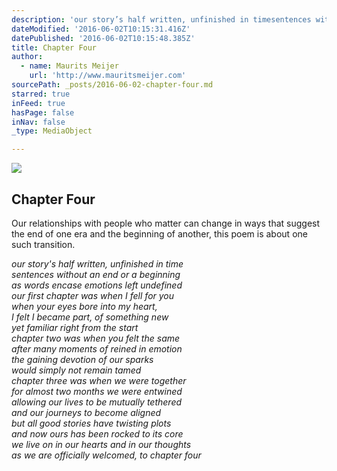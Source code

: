 ```yaml
---
description: 'our story’s half written, unfinished in timesentences without an end or a beginningas words encase emotions left undefinedour first chapter was when I fell for youwhen your eyes bore into my heart,I felt I became part, of something newyet familiar right from the startchapter two was when you felt the sameafter many moments of reined in emotionthe gaining devotion of our sparkswould simply not remain tamedchapter three was when we were togetherfor almost two months we were entwinedallowing our lives to be mutually tetheredand our journeys to become alignedbut all good stories have twisting plotsand now ours has been rocked to its corewe live on in our hearts and in our thoughtsas we are officially welcomed, to chapter four'
dateModified: '2016-06-02T10:15:31.416Z'
datePublished: '2016-06-02T10:15:48.385Z'
title: Chapter Four
author:
  - name: Maurits Meijer
    url: 'http://www.mauritsmeijer.com'
sourcePath: _posts/2016-06-02-chapter-four.md
starred: true
inFeed: true
hasPage: false
inNav: false
_type: MediaObject

---
```

<article style=""><img src="https://the-grid-user-content.s3-us-west-2.amazonaws.com/45bc08cd-4412-4d9c-8d74-6f77ca1950c6.png" /><h1>Chapter Four</h1><p>Our relationships with people who matter can change in ways that suggest the end of one era and the beginning of another, this poem is about one such transition.</p></article>

_our story's half written, unfinished in time  
sentences without an end or a beginning  
as words encase emotions left undefined  
our first chapter was when I fell for you  
when your eyes bore into my heart,  
I felt I became part, of something new  
yet familiar right from the start  
chapter two was when you felt the same  
after many moments of reined in emotion  
the gaining devotion of our sparks  
would simply not remain tamed  
chapter three was when we were together  
for almost two months we were entwined  
allowing our lives to be mutually tethered  
and our journeys to become aligned  
but all good stories have twisting plots  
and now ours has been rocked to its core  
we live on in our hearts and in our thoughts  
as we are officially welcomed, to chapter four_